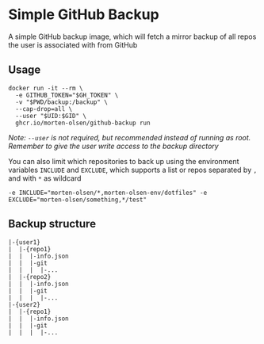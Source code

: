 # Simple GitHub Backup

A simple GitHub backup image, which will fetch a mirror backup of all repos the user is associated with from GitHub

## Usage
```
docker run -it --rm \
  -e GITHUB_TOKEN="$GH_TOKEN" \
  -v "$PWD/backup:/backup" \
  --cap-drop=all \
  --user "$UID:$GID" \
  ghcr.io/morten-olsen/github-backup run
```
_Note: `--user` is not required, but recommended instead of running as root. Remember to give the user write access to the backup directory_

You can also limit which repositories to back up using the environment variables `INCLUDE` and `EXCLUDE`, which supports a list or repos separated by `,` and with `*` as wildcard

```
-e INCLUDE="morten-olsen/*,morten-olsen-env/dotfiles" -e EXCLUDE="morten-olsen/something,*/test"
```

## Backup structure
```
|-{user1}
|  |-{repo1}
|  |  |-info.json
|  |  |-git
|  |  |  |-...
|  |-{repo2}
|  |  |-info.json
|  |  |-git
|  |  |  |-...
|-{user2}
|  |-{repo1}
|  |  |-info.json
|  |  |-git
|  |  |  |-...
```

